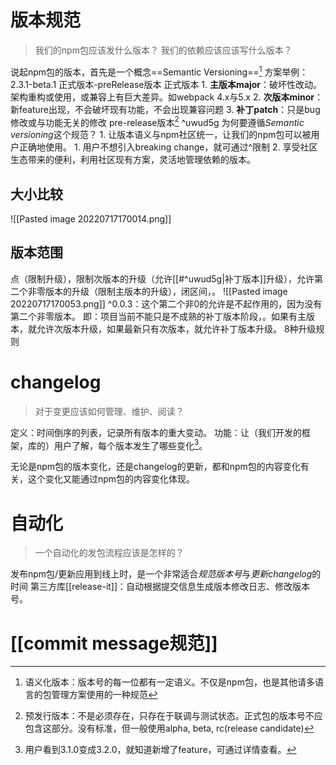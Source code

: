 # 版本规范
> 我们的npm包应该发什么版本？
> 我们的依赖应该应该写什么版本？

说起npm包的版本，首先是一个概念==Semantic Versioning==[^1] 
方案举例：
	2.3.1-beta.1
正式版本-preRelease版本
正式版本
	1. **主版本major**：破坏性改动。架构重构或使用，或兼容上有巨大差异。如webpack 4.x与5.x
	2. **次版本minor**：新feature出现，不会破坏现有功能，不会出现兼容问题
	3. **补丁patch**：只是bug修改或与功能无关的修改
pre-release版本[^2] ^uwud5g
为何要遵循*Semantic versioning*这个规范？
	1. 让版本语义与npm社区统一，让我们的npm包可以被用户正确地使用。
		1. 用户不想引入breaking change，就可通过^限制
	2. 享受社区生态带来的便利，利用社区现有方案，灵活地管理依赖的版本。
## 大小比较
![[Pasted image 20220717170014.png]]
## 版本范围
点（限制升级），限制次版本的升级（允许[[#^uwud5g|补丁版本]]升级），允许第二个非零版本的升级（限制主版本的升级），闭区间，。
![[Pasted image 20220717170053.png]]
^0.0.3：这个第二个非0的允许是不起作用的，因为没有第二个非零版本。
即：项目当前不能只是不成熟的补丁版本阶段，。如果有主版本，就允许次版本升级，如果最新只有次版本，就允许补丁版本升级。
8种升级规则
# changelog
>对于变更应该如何管理、维护、阅读？

定义：时间倒序的列表，记录所有版本的重大变动。
功能：让（我们开发的框架，库的）用户了解，每个版本发生了哪些变化[^3]。

无论是npm包的版本变化，还是changelog的更新，都和npm包的内容变化有关，这个变化又能通过npm包的内容变化体现。
# 自动化
>一个自动化的发包流程应该是怎样的？

发布npm包/更新应用到线上时，是一个非常适合*规范版本号*与*更新changelog*的时间
第三方库[[release-it]]：自动根据提交信息生成版本修改日志、修改版本号。
# [[commit message规范]] 

[^1]: 语义化版本：版本号的每一位都有一定语义。不仅是npm包，也是其他请多语言的包管理方案使用的一种规范
[^2]: 预发行版本：不是必须存在，只存在于联调与测试状态。正式包的版本号不应包含这部分。没有标准，但一般使用alpha, beta, rc(release candidate)
[^3]: 用户看到3.1.0变成3.2.0，就知道新增了feature，可通过详情查看。
